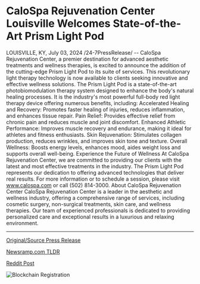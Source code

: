 # CaloSpa Rejuvenation Center Louisville Welcomes State-of-the-Art Prism Light Pod

LOUISVILLE, KY, July 03, 2024 /24-7PressRelease/ -- CaloSpa Rejuvenation Center, a premier destination for advanced aesthetic treatments and wellness therapies, is excited to announce the addition of the cutting-edge Prism Light Pod to its suite of services. This revolutionary light therapy technology is now available to clients seeking innovative and effective wellness solutions.  The Prism Light Pod is a state-of-the-art photobiomodulation therapy system designed to enhance the body's natural healing processes. It is the industry's most powerful full-body red light therapy device offering numerous benefits, including:  Accelerated Healing and Recovery: Promotes faster healing of injuries, reduces inflammation, and enhances tissue repair.  Pain Relief: Provides effective relief from chronic pain and reduces muscle and joint discomfort.  Enhanced Athletic Performance: Improves muscle recovery and endurance, making it ideal for athletes and fitness enthusiasts.  Skin Rejuvenation: Stimulates collagen production, reduces wrinkles, and improves skin tone and texture.  Overall Wellness: Boosts energy levels, enhances mood, aides weight loss and supports overall well-being.  Experience the Future of Wellness  At CaloSpa Rejuvenation Center, we are committed to providing our clients with the latest and most effective treatments in the industry. The Prism Light Pod represents our dedication to offering advanced technologies that deliver real results.  For more information or to schedule a session, please visit www.calospa.com or call (502) 814-3000.  About CaloSpa Rejuvenation Center  CaloSpa Rejuvenation Center is a leader in the aesthetic and wellness industry, offering a comprehensive range of services, including cosmetic surgery, non-surgical treatments, skin care, and wellness therapies. Our team of experienced professionals is dedicated to providing personalized care and exceptional results in a luxurious and relaxing environment. 

---

[Original/Source Press Release](https://www.24-7pressrelease.com/press-release/512250/calospa-rejuvenation-center-louisville-welcomes-state-of-the-art-prism-light-pod)
                    

[Newsramp.com TLDR](None) 



[Reddit Post](https://www.reddit.com/r/HealthCareNewsInfo/comments/1du8cfn/calospa_rejuvenation_center_adds_revolutionary/) 



![Blockchain Registration](https://cdn.newsramp.app/24-7PressRelease/qrcode/247/3/yawn0psu.webp)